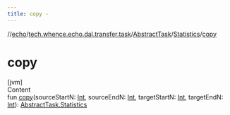 ```yaml
---
title: copy -
---
```

//[echo](../../../index.md)/[tech.whence.echo.dal.transfer.task](../../index.md)/[AbstractTask](../index.md)/[Statistics](index.md)/[copy](copy.md)



# copy  
[jvm]  
Content  
fun [copy](copy.md)(sourceStartN: [Int](https://kotlinlang.org/api/latest/jvm/stdlib/kotlin/-int/index.html), sourceEndN: [Int](https://kotlinlang.org/api/latest/jvm/stdlib/kotlin/-int/index.html), targetStartN: [Int](https://kotlinlang.org/api/latest/jvm/stdlib/kotlin/-int/index.html), targetEndN: [Int](https://kotlinlang.org/api/latest/jvm/stdlib/kotlin/-int/index.html)): [AbstractTask.Statistics](index.md)  



